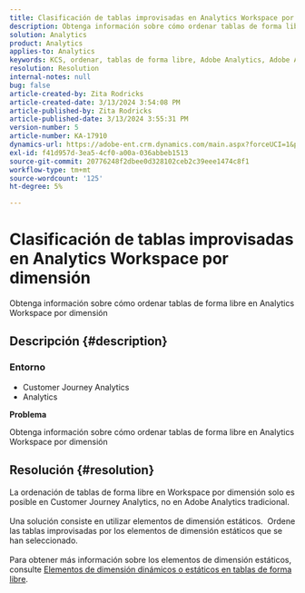 ```yaml
---
title: Clasificación de tablas improvisadas en Analytics Workspace por dimensión
description: Obtenga información sobre cómo ordenar tablas de forma libre en Analytics Workspace por dimensión
solution: Analytics
product: Analytics
applies-to: Analytics
keywords: KCS, ordenar, tablas de forma libre, Adobe Analytics, Adobe Analytics Workspace, dimensión, Cómo
resolution: Resolution
internal-notes: null
bug: false
article-created-by: Zita Rodricks
article-created-date: 3/13/2024 3:54:08 PM
article-published-by: Zita Rodricks
article-published-date: 3/13/2024 3:55:31 PM
version-number: 5
article-number: KA-17910
dynamics-url: https://adobe-ent.crm.dynamics.com/main.aspx?forceUCI=1&pagetype=entityrecord&etn=knowledgearticle&id=3bd143e9-51e1-ee11-904d-6045bd0065b6
exl-id: f41d957d-3ea5-4cf0-a00a-036abbeb1513
source-git-commit: 20776248f2dbee0d328102ceb2c39eee1474c8f1
workflow-type: tm+mt
source-wordcount: '125'
ht-degree: 5%

---
```


# Clasificación de tablas improvisadas en Analytics Workspace por dimensión


Obtenga información sobre cómo ordenar tablas de forma libre en Analytics Workspace por dimensión

## Descripción {#description}


### <b>Entorno</b>

- Customer Journey Analytics
- Analytics




<b>Problema</b>

Obtenga información sobre cómo ordenar tablas de forma libre en Analytics Workspace por dimensión


## Resolución {#resolution}

La ordenación de tablas de forma libre en Workspace por dimensión solo es posible en Customer Journey Analytics, no en Adobe Analytics tradicional.<br> <br>Una solución consiste en utilizar elementos de dimensión estáticos.  Ordene las tablas improvisadas por los elementos de dimensión estáticos que se han seleccionado.<br> <br>Para obtener más información sobre los elementos de dimensión estáticos, consulte [Elementos de dimensión dinámicos o estáticos en tablas de forma libre](https://experienceleague.adobe.com/docs/analytics/analyze/analysis-workspace/visualizations/freeform-table/column-row-settings/manual-vs-dynamic-rows.html?lang=en).

